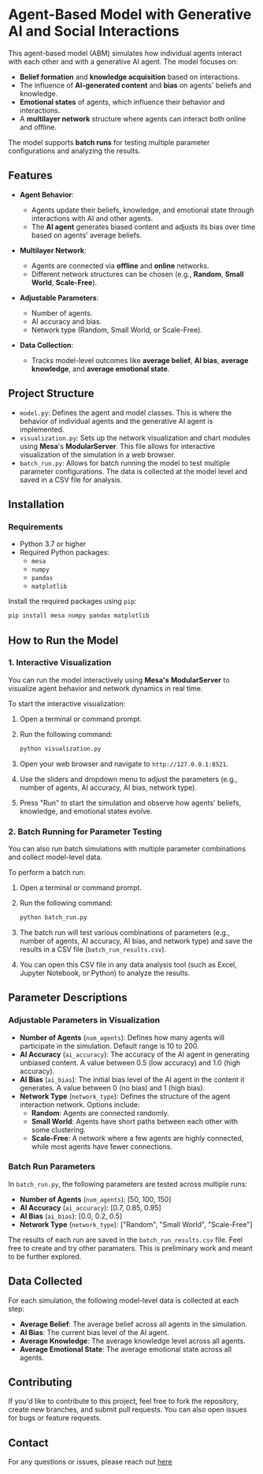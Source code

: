 
# **Agent-Based Model with Generative AI and Social Interactions**

This agent-based model (ABM) simulates how individual agents interact with each other and with a generative AI agent. The model focuses on:
- **Belief formation** and **knowledge acquisition** based on interactions.
- The influence of **AI-generated content** and **bias** on agents' beliefs and knowledge.
- **Emotional states** of agents, which influence their behavior and interactions.
- A **multilayer network** structure where agents can interact both online and offline.

The model supports **batch runs** for testing multiple parameter configurations and analyzing the results.

## **Features**

- **Agent Behavior**:
  - Agents update their beliefs, knowledge, and emotional state through interactions with AI and other agents.
  - The **AI agent** generates biased content and adjusts its bias over time based on agents' average beliefs.
  
- **Multilayer Network**:
  - Agents are connected via **offline** and **online** networks.
  - Different network structures can be chosen (e.g., **Random**, **Small World**, **Scale-Free**).

- **Adjustable Parameters**:
  - Number of agents.
  - AI accuracy and bias.
  - Network type (Random, Small World, or Scale-Free).
  
- **Data Collection**:
  - Tracks model-level outcomes like **average belief**, **AI bias**, **average knowledge**, and **average emotional state**.

## **Project Structure**

- `model.py`: Defines the agent and model classes. This is where the behavior of individual agents and the generative AI agent is implemented.
- `visualization.py`: Sets up the network visualization and chart modules using **Mesa**'s **ModularServer**. This file allows for interactive visualization of the simulation in a web browser.
- `batch_run.py`: Allows for batch running the model to test multiple parameter configurations. The data is collected at the model level and saved in a CSV file for analysis.

## **Installation**

### **Requirements**

- Python 3.7 or higher
- Required Python packages:
  - `mesa`
  - `numpy`
  - `pandas`
  - `matplotlib`

Install the required packages using `pip`:

```bash
pip install mesa numpy pandas matplotlib
```

## **How to Run the Model**

### **1. Interactive Visualization**

You can run the model interactively using **Mesa's** **ModularServer** to visualize agent behavior and network dynamics in real time.

To start the interactive visualization:

1. Open a terminal or command prompt.
2. Run the following command:

   ```bash
   python visualization.py
   ```

3. Open your web browser and navigate to `http://127.0.0.1:8521`.
4. Use the sliders and dropdown menu to adjust the parameters (e.g., number of agents, AI accuracy, AI bias, network type).
5. Press "Run" to start the simulation and observe how agents' beliefs, knowledge, and emotional states evolve.

### **2. Batch Running for Parameter Testing**

You can also run batch simulations with multiple parameter combinations and collect model-level data.

To perform a batch run:

1. Open a terminal or command prompt.
2. Run the following command:

   ```bash
   python batch_run.py
   ```

3. The batch run will test various combinations of parameters (e.g., number of agents, AI accuracy, AI bias, and network type) and save the results in a CSV file (`batch_run_results.csv`).

4. You can open this CSV file in any data analysis tool (such as Excel, Jupyter Notebook, or Python) to analyze the results.

## **Parameter Descriptions**

### **Adjustable Parameters in Visualization**

- **Number of Agents** (`num_agents`): Defines how many agents will participate in the simulation. Default range is 10 to 200.
- **AI Accuracy** (`ai_accuracy`): The accuracy of the AI agent in generating unbiased content. A value between 0.5 (low accuracy) and 1.0 (high accuracy).
- **AI Bias** (`ai_bias`): The initial bias level of the AI agent in the content it generates. A value between 0 (no bias) and 1 (high bias).
- **Network Type** (`network_type`): Defines the structure of the agent interaction network. Options include:
  - **Random**: Agents are connected randomly.
  - **Small World**: Agents have short paths between each other with some clustering.
  - **Scale-Free**: A network where a few agents are highly connected, while most agents have fewer connections.

### **Batch Run Parameters**

In `batch_run.py`, the following parameters are tested across multiple runs:

- **Number of Agents** (`num_agents`): [50, 100, 150]
- **AI Accuracy** (`ai_accuracy`): [0.7, 0.85, 0.95]
- **AI Bias** (`ai_bias`): [0.0, 0.2, 0.5]
- **Network Type** (`network_type`): ["Random", "Small World", "Scale-Free"]

The results of each run are saved in the `batch_run_results.csv` file. Feel free to create and try other paramaters. This is preliminary work and meant to be further explored.

## **Data Collected**

For each simulation, the following model-level data is collected at each step:

- **Average Belief**: The average belief across all agents in the simulation.
- **AI Bias**: The current bias level of the AI agent.
- **Average Knowledge**: The average knowledge level across all agents.
- **Average Emotional State**: The average emotional state across all agents.

## **Contributing**

If you'd like to contribute to this project, feel free to fork the repository, create new branches, and submit pull requests. You can also open issues for bugs or feature requests.

## **Contact**

For any questions or issues, please reach out [here](https://zach-porter.github.io/contact.html)



 

